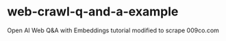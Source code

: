 # web-crawl-q-and-a-example
Open AI Web Q&amp;A with Embeddings tutorial modified to scrape 009co.com
